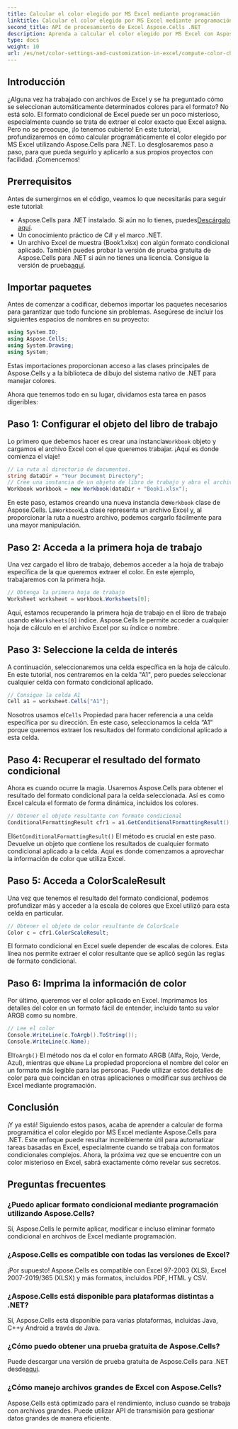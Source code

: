 ```yaml
---
title: Calcular el color elegido por MS Excel mediante programación
linktitle: Calcular el color elegido por MS Excel mediante programación
second_title: API de procesamiento de Excel Aspose.Cells .NET
description: Aprenda a calcular el color elegido por MS Excel con Aspose.Cells para .NET. Siga esta guía paso a paso para acceder al color de formato condicional de Excel mediante programación.
type: docs
weight: 10
url: /es/net/color-settings-and-customization-in-excel/compute-color-chosen-by-ms-excel/
---
```

## Introducción
¿Alguna vez ha trabajado con archivos de Excel y se ha preguntado cómo se seleccionan automáticamente determinados colores para el formato? No está solo. El formato condicional de Excel puede ser un poco misterioso, especialmente cuando se trata de extraer el color exacto que Excel asigna. Pero no se preocupe, ¡lo tenemos cubierto! En este tutorial, profundizaremos en cómo calcular programáticamente el color elegido por MS Excel utilizando Aspose.Cells para .NET. Lo desglosaremos paso a paso, para que pueda seguirlo y aplicarlo a sus propios proyectos con facilidad. ¡Comencemos!
## Prerrequisitos
Antes de sumergirnos en el código, veamos lo que necesitarás para seguir este tutorial:
-  Aspose.Cells para .NET instalado. Si aún no lo tienes, puedes[Descárgalo aquí](https://releases.aspose.com/cells/net/).
- Un conocimiento práctico de C# y el marco .NET.
- Un archivo Excel de muestra (Book1.xlsx) con algún formato condicional aplicado.
También puedes probar la versión de prueba gratuita de Aspose.Cells para .NET si aún no tienes una licencia. Consigue la versión de prueba[aquí](https://releases.aspose.com/).
## Importar paquetes
Antes de comenzar a codificar, debemos importar los paquetes necesarios para garantizar que todo funcione sin problemas. Asegúrese de incluir los siguientes espacios de nombres en su proyecto:
```csharp
using System.IO;
using Aspose.Cells;
using System.Drawing;
using System;
```
Estas importaciones proporcionan acceso a las clases principales de Aspose.Cells y a la biblioteca de dibujo del sistema nativo de .NET para manejar colores.

Ahora que tenemos todo en su lugar, dividamos esta tarea en pasos digeribles:
## Paso 1: Configurar el objeto del libro de trabajo
 Lo primero que debemos hacer es crear una instancia`Workbook` objeto y cargamos el archivo Excel con el que queremos trabajar. ¡Aquí es donde comienza el viaje!
```csharp
// La ruta al directorio de documentos.
string dataDir = "Your Document Directory";
// Cree una instancia de un objeto de libro de trabajo y abra el archivo de plantilla
Workbook workbook = new Workbook(dataDir + "Book1.xlsx");
```
 En este paso, estamos creando una nueva instancia de`Workbook` clase de Aspose.Cells. La`Workbook`La clase representa un archivo Excel y, al proporcionar la ruta a nuestro archivo, podemos cargarlo fácilmente para una mayor manipulación.
## Paso 2: Acceda a la primera hoja de trabajo
Una vez cargado el libro de trabajo, debemos acceder a la hoja de trabajo específica de la que queremos extraer el color. En este ejemplo, trabajaremos con la primera hoja.
```csharp
// Obtenga la primera hoja de trabajo
Worksheet worksheet = workbook.Worksheets[0];
```
 Aquí, estamos recuperando la primera hoja de trabajo en el libro de trabajo usando el`Worksheets[0]` índice. Aspose.Cells le permite acceder a cualquier hoja de cálculo en el archivo Excel por su índice o nombre.
## Paso 3: Seleccione la celda de interés
A continuación, seleccionaremos una celda específica en la hoja de cálculo. En este tutorial, nos centraremos en la celda "A1", pero puedes seleccionar cualquier celda con formato condicional aplicado.
```csharp
// Consigue la celda A1
Cell a1 = worksheet.Cells["A1"];
```
 Nosotros usamos el`Cells` Propiedad para hacer referencia a una celda específica por su dirección. En este caso, seleccionamos la celda “A1” porque queremos extraer los resultados del formato condicional aplicado a esta celda.
## Paso 4: Recuperar el resultado del formato condicional
Ahora es cuando ocurre la magia. Usaremos Aspose.Cells para obtener el resultado del formato condicional para la celda seleccionada. Así es como Excel calcula el formato de forma dinámica, incluidos los colores.
```csharp
// Obtener el objeto resultante con formato condicional
ConditionalFormattingResult cfr1 = a1.GetConditionalFormattingResult();
```
 El`GetConditionalFormattingResult()` El método es crucial en este paso. Devuelve un objeto que contiene los resultados de cualquier formato condicional aplicado a la celda. Aquí es donde comenzamos a aprovechar la información de color que utiliza Excel.
## Paso 5: Acceda a ColorScaleResult
Una vez que tenemos el resultado del formato condicional, podemos profundizar más y acceder a la escala de colores que Excel utilizó para esta celda en particular.
```csharp
// Obtener el objeto de color resultante de ColorScale
Color c = cfr1.ColorScaleResult;
```
El formato condicional en Excel suele depender de escalas de colores. Esta línea nos permite extraer el color resultante que se aplicó según las reglas de formato condicional.
## Paso 6: Imprima la información de color
Por último, queremos ver el color aplicado en Excel. Imprimamos los detalles del color en un formato fácil de entender, incluido tanto su valor ARGB como su nombre.
```csharp
// Lee el color
Console.WriteLine(c.ToArgb().ToString());
Console.WriteLine(c.Name);
```
 El`ToArgb()` El método nos da el color en formato ARGB (Alfa, Rojo, Verde, Azul), mientras que el`Name` La propiedad proporciona el nombre del color en un formato más legible para las personas. Puede utilizar estos detalles de color para que coincidan en otras aplicaciones o modificar sus archivos de Excel mediante programación.

## Conclusión
¡Y ya está! Siguiendo estos pasos, acaba de aprender a calcular de forma programática el color elegido por MS Excel mediante Aspose.Cells para .NET. Este enfoque puede resultar increíblemente útil para automatizar tareas basadas en Excel, especialmente cuando se trabaja con formatos condicionales complejos. Ahora, la próxima vez que se encuentre con un color misterioso en Excel, sabrá exactamente cómo revelar sus secretos.
## Preguntas frecuentes
### ¿Puedo aplicar formato condicional mediante programación utilizando Aspose.Cells?
Sí, Aspose.Cells le permite aplicar, modificar e incluso eliminar formato condicional en archivos de Excel mediante programación.
### ¿Aspose.Cells es compatible con todas las versiones de Excel?
¡Por supuesto! Aspose.Cells es compatible con Excel 97-2003 (XLS), Excel 2007-2019/365 (XLSX) y más formatos, incluidos PDF, HTML y CSV.
### ¿Aspose.Cells está disponible para plataformas distintas a .NET?
Sí, Aspose.Cells está disponible para varias plataformas, incluidas Java, C++y Android a través de Java.
### ¿Cómo puedo obtener una prueba gratuita de Aspose.Cells?
 Puede descargar una versión de prueba gratuita de Aspose.Cells para .NET desde[aquí](https://releases.aspose.com/).
### ¿Cómo manejo archivos grandes de Excel con Aspose.Cells?
Aspose.Cells está optimizado para el rendimiento, incluso cuando se trabaja con archivos grandes. Puede utilizar API de transmisión para gestionar datos grandes de manera eficiente.
